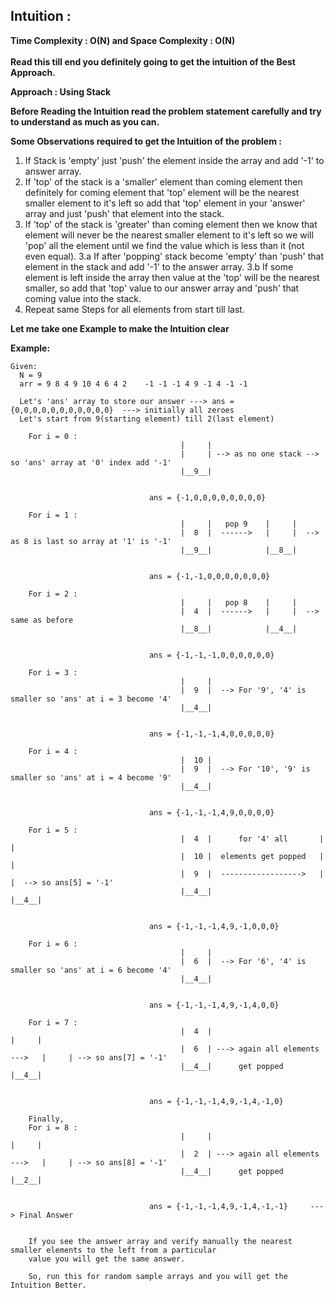 ## Intuition :
**Time Complexity : O(N)  and Space Complexity : O(N)**<br><br>
**Read this till end you definitely going to get the intuition of the Best Approach.**

**Approach : Using Stack**

**Before Reading the Intuition read the problem statement carefully and try to understand as much as you can.**

**Some Observations required to get the Intuition of the problem :**
1. If Stack is 'empty' just 'push' the element inside the array and add '-1' to answer array.
2. If 'top' of the stack is a 'smaller' element than coming element then definitely for coming 
   element that 'top' element will be the nearest smaller element  to it's left so add that 
   'top' element in your 'answer' array and just 'push' that element into the stack.
3. If 'top' of the stack is 'greater' than coming element then we know that element will never 
   be the nearest smaller element to it's left so we will 'pop' all the element until we find the
   value which is less than it (not even equal).
    3.a If after 'popping' stack become 'empty' than 'push' that element in the stack and add
        '-1' to the answer array.
    3.b If some element is left inside the array then value at the 'top' will be the nearest
        smaller, so add that 'top' value to our answer array and 'push' that coming value into
        the stack.
4. Repeat same Steps for all elements from start till last.

**Let me take one Example to make the Intuition clear**<br>

**Example:**
    
    Given:
      N = 9
      arr = 9 8 4 9 10 4 6 4 2    -1 -1 -1 4 9 -1 4 -1 -1

      Let's 'ans' array to store our answer ---> ans = {0,0,0,0,0,0,0,0,0,0,0}  ---> initially all zeroes
      Let's start from 9(starting element) till 2(last element)
      
        For i = 0 :
                                          |     |
                                          |     | --> as no one stack --> so 'ans' array at '0' index add '-1'
                                          |__9__|  
                 
 
                                   ans = {-1,0,0,0,0,0,0,0,0}

        For i = 1 :  
                                          |     |   pop 9    |     |
                                          |  8  |  ------>   |     |  --> as 8 is last so array at '1' is '-1'
                                          |__9__|            |__8__|  
                 
 
                                   ans = {-1,-1,0,0,0,0,0,0,0}  

        For i = 2 :
                                          |     |   pop 8    |     |
                                          |  4  |  ------>   |     |  --> same as before
                                          |__8__|            |__4__|  
                 
 
                                   ans = {-1,-1,-1,0,0,0,0,0,0}      

        For i = 3 :
                                          |     |       
                                          |  9  |  --> For '9', '4' is smaller so 'ans' at i = 3 become '4'
                                          |__4__|           
                 
 
                                   ans = {-1,-1,-1,4,0,0,0,0,0}     
        
        For i = 4 :
                                          |  10 |   
                                          |  9  |  --> For '10', '9' is smaller so 'ans' at i = 4 become '9'
                                          |__4__|      
                 
 
                                   ans = {-1,-1,-1,4,9,0,0,0,0}   
        
        For i = 5 :
                                          |  4  |      for '4' all       |     |       
                                          |  10 |  elements get popped   |     |
                                          |  9  |  ------------------>   |     |  --> so ans[5] = '-1' 
                                          |__4__|                        |__4__|  

 
                                   ans = {-1,-1,-1,4,9,-1,0,0,0}  

        For i = 6 :
                                          |     |   
                                          |  6  |  --> For '6', '4' is smaller so 'ans' at i = 6 become '4'
                                          |__4__|      
                 
 
                                   ans = {-1,-1,-1,4,9,-1,4,0,0}   

        For i = 7 :
                                          |  4  |                                |     |                     
                                          |  6  | ---> again all elements --->   |     | --> so ans[7] = '-1'             
                                          |__4__|      get popped                |__4__|                          
 

                                   ans = {-1,-1,-1,4,9,-1,4,-1,0}   

        Finally,
        For i = 8 :   
                                          |     |                                |     |                     
                                          |  2  | ---> again all elements --->   |     | --> so ans[8] = '-1'             
                                          |__4__|      get popped                |__2__|                          
 

                                   ans = {-1,-1,-1,4,9,-1,4,-1,-1}     ---> Final Answer


        If you see the answer array and verify manually the nearest smaller elements to the left from a particular
        value you will get the same answer.

        So, run this for random sample arrays and you will get the Intuition Better.                           
                                                                                  